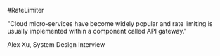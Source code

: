 #RateLimiter 

"Cloud micro-services have become widely popular and rate limiting is usually implemented within a component called API gateway."

Alex Xu, System Design Interview